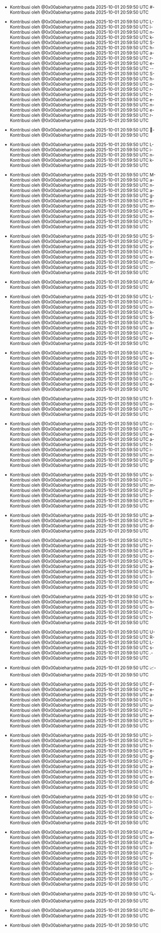 - Kontribusi oleh @0x00abieharyatmo pada 2025-10-01 20:59:50 UTC
#- Kontribusi oleh @0x00abieharyatmo pada 2025-10-01 20:59:50 UTC
 - Kontribusi oleh @0x00abieharyatmo pada 2025-10-01 20:59:50 UTC
L- Kontribusi oleh @0x00abieharyatmo pada 2025-10-01 20:59:50 UTC
i- Kontribusi oleh @0x00abieharyatmo pada 2025-10-01 20:59:50 UTC
n- Kontribusi oleh @0x00abieharyatmo pada 2025-10-01 20:59:50 UTC
k- Kontribusi oleh @0x00abieharyatmo pada 2025-10-01 20:59:50 UTC
S- Kontribusi oleh @0x00abieharyatmo pada 2025-10-01 20:59:50 UTC
h- Kontribusi oleh @0x00abieharyatmo pada 2025-10-01 20:59:50 UTC
a- Kontribusi oleh @0x00abieharyatmo pada 2025-10-01 20:59:50 UTC
r- Kontribusi oleh @0x00abieharyatmo pada 2025-10-01 20:59:50 UTC
e- Kontribusi oleh @0x00abieharyatmo pada 2025-10-01 20:59:50 UTC
-- Kontribusi oleh @0x00abieharyatmo pada 2025-10-01 20:59:50 UTC
S- Kontribusi oleh @0x00abieharyatmo pada 2025-10-01 20:59:50 UTC
h- Kontribusi oleh @0x00abieharyatmo pada 2025-10-01 20:59:50 UTC
o- Kontribusi oleh @0x00abieharyatmo pada 2025-10-01 20:59:50 UTC
r- Kontribusi oleh @0x00abieharyatmo pada 2025-10-01 20:59:50 UTC
t- Kontribusi oleh @0x00abieharyatmo pada 2025-10-01 20:59:50 UTC
e- Kontribusi oleh @0x00abieharyatmo pada 2025-10-01 20:59:50 UTC
n- Kontribusi oleh @0x00abieharyatmo pada 2025-10-01 20:59:50 UTC
e- Kontribusi oleh @0x00abieharyatmo pada 2025-10-01 20:59:50 UTC
r- Kontribusi oleh @0x00abieharyatmo pada 2025-10-01 20:59:50 UTC

- Kontribusi oleh @0x00abieharyatmo pada 2025-10-01 20:59:50 UTC
🔗- Kontribusi oleh @0x00abieharyatmo pada 2025-10-01 20:59:50 UTC
 - Kontribusi oleh @0x00abieharyatmo pada 2025-10-01 20:59:50 UTC
L- Kontribusi oleh @0x00abieharyatmo pada 2025-10-01 20:59:50 UTC
i- Kontribusi oleh @0x00abieharyatmo pada 2025-10-01 20:59:50 UTC
n- Kontribusi oleh @0x00abieharyatmo pada 2025-10-01 20:59:50 UTC
k- Kontribusi oleh @0x00abieharyatmo pada 2025-10-01 20:59:50 UTC
 - Kontribusi oleh @0x00abieharyatmo pada 2025-10-01 20:59:50 UTC
M- Kontribusi oleh @0x00abieharyatmo pada 2025-10-01 20:59:50 UTC
a- Kontribusi oleh @0x00abieharyatmo pada 2025-10-01 20:59:50 UTC
n- Kontribusi oleh @0x00abieharyatmo pada 2025-10-01 20:59:50 UTC
a- Kontribusi oleh @0x00abieharyatmo pada 2025-10-01 20:59:50 UTC
g- Kontribusi oleh @0x00abieharyatmo pada 2025-10-01 20:59:50 UTC
e- Kontribusi oleh @0x00abieharyatmo pada 2025-10-01 20:59:50 UTC
m- Kontribusi oleh @0x00abieharyatmo pada 2025-10-01 20:59:50 UTC
e- Kontribusi oleh @0x00abieharyatmo pada 2025-10-01 20:59:50 UTC
n- Kontribusi oleh @0x00abieharyatmo pada 2025-10-01 20:59:50 UTC
t- Kontribusi oleh @0x00abieharyatmo pada 2025-10-01 20:59:50 UTC
 - Kontribusi oleh @0x00abieharyatmo pada 2025-10-01 20:59:50 UTC
S- Kontribusi oleh @0x00abieharyatmo pada 2025-10-01 20:59:50 UTC
y- Kontribusi oleh @0x00abieharyatmo pada 2025-10-01 20:59:50 UTC
s- Kontribusi oleh @0x00abieharyatmo pada 2025-10-01 20:59:50 UTC
t- Kontribusi oleh @0x00abieharyatmo pada 2025-10-01 20:59:50 UTC
e- Kontribusi oleh @0x00abieharyatmo pada 2025-10-01 20:59:50 UTC
m- Kontribusi oleh @0x00abieharyatmo pada 2025-10-01 20:59:50 UTC
:- Kontribusi oleh @0x00abieharyatmo pada 2025-10-01 20:59:50 UTC
 - Kontribusi oleh @0x00abieharyatmo pada 2025-10-01 20:59:50 UTC
A- Kontribusi oleh @0x00abieharyatmo pada 2025-10-01 20:59:50 UTC
 - Kontribusi oleh @0x00abieharyatmo pada 2025-10-01 20:59:50 UTC
L- Kontribusi oleh @0x00abieharyatmo pada 2025-10-01 20:59:50 UTC
i- Kontribusi oleh @0x00abieharyatmo pada 2025-10-01 20:59:50 UTC
n- Kontribusi oleh @0x00abieharyatmo pada 2025-10-01 20:59:50 UTC
k- Kontribusi oleh @0x00abieharyatmo pada 2025-10-01 20:59:50 UTC
S- Kontribusi oleh @0x00abieharyatmo pada 2025-10-01 20:59:50 UTC
h- Kontribusi oleh @0x00abieharyatmo pada 2025-10-01 20:59:50 UTC
a- Kontribusi oleh @0x00abieharyatmo pada 2025-10-01 20:59:50 UTC
r- Kontribusi oleh @0x00abieharyatmo pada 2025-10-01 20:59:50 UTC
e- Kontribusi oleh @0x00abieharyatmo pada 2025-10-01 20:59:50 UTC
 - Kontribusi oleh @0x00abieharyatmo pada 2025-10-01 20:59:50 UTC
s- Kontribusi oleh @0x00abieharyatmo pada 2025-10-01 20:59:50 UTC
e- Kontribusi oleh @0x00abieharyatmo pada 2025-10-01 20:59:50 UTC
r- Kontribusi oleh @0x00abieharyatmo pada 2025-10-01 20:59:50 UTC
v- Kontribusi oleh @0x00abieharyatmo pada 2025-10-01 20:59:50 UTC
i- Kontribusi oleh @0x00abieharyatmo pada 2025-10-01 20:59:50 UTC
c- Kontribusi oleh @0x00abieharyatmo pada 2025-10-01 20:59:50 UTC
e- Kontribusi oleh @0x00abieharyatmo pada 2025-10-01 20:59:50 UTC
 - Kontribusi oleh @0x00abieharyatmo pada 2025-10-01 20:59:50 UTC
f- Kontribusi oleh @0x00abieharyatmo pada 2025-10-01 20:59:50 UTC
o- Kontribusi oleh @0x00abieharyatmo pada 2025-10-01 20:59:50 UTC
r- Kontribusi oleh @0x00abieharyatmo pada 2025-10-01 20:59:50 UTC
 - Kontribusi oleh @0x00abieharyatmo pada 2025-10-01 20:59:50 UTC
c- Kontribusi oleh @0x00abieharyatmo pada 2025-10-01 20:59:50 UTC
r- Kontribusi oleh @0x00abieharyatmo pada 2025-10-01 20:59:50 UTC
e- Kontribusi oleh @0x00abieharyatmo pada 2025-10-01 20:59:50 UTC
a- Kontribusi oleh @0x00abieharyatmo pada 2025-10-01 20:59:50 UTC
t- Kontribusi oleh @0x00abieharyatmo pada 2025-10-01 20:59:50 UTC
i- Kontribusi oleh @0x00abieharyatmo pada 2025-10-01 20:59:50 UTC
n- Kontribusi oleh @0x00abieharyatmo pada 2025-10-01 20:59:50 UTC
g- Kontribusi oleh @0x00abieharyatmo pada 2025-10-01 20:59:50 UTC
 - Kontribusi oleh @0x00abieharyatmo pada 2025-10-01 20:59:50 UTC
s- Kontribusi oleh @0x00abieharyatmo pada 2025-10-01 20:59:50 UTC
i- Kontribusi oleh @0x00abieharyatmo pada 2025-10-01 20:59:50 UTC
m- Kontribusi oleh @0x00abieharyatmo pada 2025-10-01 20:59:50 UTC
p- Kontribusi oleh @0x00abieharyatmo pada 2025-10-01 20:59:50 UTC
l- Kontribusi oleh @0x00abieharyatmo pada 2025-10-01 20:59:50 UTC
e- Kontribusi oleh @0x00abieharyatmo pada 2025-10-01 20:59:50 UTC
 - Kontribusi oleh @0x00abieharyatmo pada 2025-10-01 20:59:50 UTC
a- Kontribusi oleh @0x00abieharyatmo pada 2025-10-01 20:59:50 UTC
n- Kontribusi oleh @0x00abieharyatmo pada 2025-10-01 20:59:50 UTC
d- Kontribusi oleh @0x00abieharyatmo pada 2025-10-01 20:59:50 UTC
 - Kontribusi oleh @0x00abieharyatmo pada 2025-10-01 20:59:50 UTC
t- Kontribusi oleh @0x00abieharyatmo pada 2025-10-01 20:59:50 UTC
r- Kontribusi oleh @0x00abieharyatmo pada 2025-10-01 20:59:50 UTC
a- Kontribusi oleh @0x00abieharyatmo pada 2025-10-01 20:59:50 UTC
c- Kontribusi oleh @0x00abieharyatmo pada 2025-10-01 20:59:50 UTC
k- Kontribusi oleh @0x00abieharyatmo pada 2025-10-01 20:59:50 UTC
a- Kontribusi oleh @0x00abieharyatmo pada 2025-10-01 20:59:50 UTC
b- Kontribusi oleh @0x00abieharyatmo pada 2025-10-01 20:59:50 UTC
l- Kontribusi oleh @0x00abieharyatmo pada 2025-10-01 20:59:50 UTC
e- Kontribusi oleh @0x00abieharyatmo pada 2025-10-01 20:59:50 UTC
 - Kontribusi oleh @0x00abieharyatmo pada 2025-10-01 20:59:50 UTC
s- Kontribusi oleh @0x00abieharyatmo pada 2025-10-01 20:59:50 UTC
h- Kontribusi oleh @0x00abieharyatmo pada 2025-10-01 20:59:50 UTC
o- Kontribusi oleh @0x00abieharyatmo pada 2025-10-01 20:59:50 UTC
r- Kontribusi oleh @0x00abieharyatmo pada 2025-10-01 20:59:50 UTC
t- Kontribusi oleh @0x00abieharyatmo pada 2025-10-01 20:59:50 UTC
 - Kontribusi oleh @0x00abieharyatmo pada 2025-10-01 20:59:50 UTC
U- Kontribusi oleh @0x00abieharyatmo pada 2025-10-01 20:59:50 UTC
R- Kontribusi oleh @0x00abieharyatmo pada 2025-10-01 20:59:50 UTC
L- Kontribusi oleh @0x00abieharyatmo pada 2025-10-01 20:59:50 UTC
s- Kontribusi oleh @0x00abieharyatmo pada 2025-10-01 20:59:50 UTC
.- Kontribusi oleh @0x00abieharyatmo pada 2025-10-01 20:59:50 UTC
 - Kontribusi oleh @0x00abieharyatmo pada 2025-10-01 20:59:50 UTC
📈- Kontribusi oleh @0x00abieharyatmo pada 2025-10-01 20:59:50 UTC
 - Kontribusi oleh @0x00abieharyatmo pada 2025-10-01 20:59:50 UTC
F- Kontribusi oleh @0x00abieharyatmo pada 2025-10-01 20:59:50 UTC
e- Kontribusi oleh @0x00abieharyatmo pada 2025-10-01 20:59:50 UTC
a- Kontribusi oleh @0x00abieharyatmo pada 2025-10-01 20:59:50 UTC
t- Kontribusi oleh @0x00abieharyatmo pada 2025-10-01 20:59:50 UTC
u- Kontribusi oleh @0x00abieharyatmo pada 2025-10-01 20:59:50 UTC
r- Kontribusi oleh @0x00abieharyatmo pada 2025-10-01 20:59:50 UTC
e- Kontribusi oleh @0x00abieharyatmo pada 2025-10-01 20:59:50 UTC
s- Kontribusi oleh @0x00abieharyatmo pada 2025-10-01 20:59:50 UTC
 - Kontribusi oleh @0x00abieharyatmo pada 2025-10-01 20:59:50 UTC
i- Kontribusi oleh @0x00abieharyatmo pada 2025-10-01 20:59:50 UTC
n- Kontribusi oleh @0x00abieharyatmo pada 2025-10-01 20:59:50 UTC
t- Kontribusi oleh @0x00abieharyatmo pada 2025-10-01 20:59:50 UTC
e- Kontribusi oleh @0x00abieharyatmo pada 2025-10-01 20:59:50 UTC
g- Kontribusi oleh @0x00abieharyatmo pada 2025-10-01 20:59:50 UTC
r- Kontribusi oleh @0x00abieharyatmo pada 2025-10-01 20:59:50 UTC
a- Kontribusi oleh @0x00abieharyatmo pada 2025-10-01 20:59:50 UTC
t- Kontribusi oleh @0x00abieharyatmo pada 2025-10-01 20:59:50 UTC
e- Kontribusi oleh @0x00abieharyatmo pada 2025-10-01 20:59:50 UTC
d- Kontribusi oleh @0x00abieharyatmo pada 2025-10-01 20:59:50 UTC
 - Kontribusi oleh @0x00abieharyatmo pada 2025-10-01 20:59:50 UTC
c- Kontribusi oleh @0x00abieharyatmo pada 2025-10-01 20:59:50 UTC
l- Kontribusi oleh @0x00abieharyatmo pada 2025-10-01 20:59:50 UTC
i- Kontribusi oleh @0x00abieharyatmo pada 2025-10-01 20:59:50 UTC
c- Kontribusi oleh @0x00abieharyatmo pada 2025-10-01 20:59:50 UTC
k- Kontribusi oleh @0x00abieharyatmo pada 2025-10-01 20:59:50 UTC
 - Kontribusi oleh @0x00abieharyatmo pada 2025-10-01 20:59:50 UTC
a- Kontribusi oleh @0x00abieharyatmo pada 2025-10-01 20:59:50 UTC
n- Kontribusi oleh @0x00abieharyatmo pada 2025-10-01 20:59:50 UTC
a- Kontribusi oleh @0x00abieharyatmo pada 2025-10-01 20:59:50 UTC
l- Kontribusi oleh @0x00abieharyatmo pada 2025-10-01 20:59:50 UTC
y- Kontribusi oleh @0x00abieharyatmo pada 2025-10-01 20:59:50 UTC
t- Kontribusi oleh @0x00abieharyatmo pada 2025-10-01 20:59:50 UTC
i- Kontribusi oleh @0x00abieharyatmo pada 2025-10-01 20:59:50 UTC
c- Kontribusi oleh @0x00abieharyatmo pada 2025-10-01 20:59:50 UTC
s- Kontribusi oleh @0x00abieharyatmo pada 2025-10-01 20:59:50 UTC
.- Kontribusi oleh @0x00abieharyatmo pada 2025-10-01 20:59:50 UTC
 - Kontribusi oleh @0x00abieharyatmo pada 2025-10-01 20:59:50 UTC
🔍- Kontribusi oleh @0x00abieharyatmo pada 2025-10-01 20:59:50 UTC
 - Kontribusi oleh @0x00abieharyatmo pada 2025-10-01 20:59:50 UTC
🌐- Kontribusi oleh @0x00abieharyatmo pada 2025-10-01 20:59:50 UTC

- Kontribusi oleh @0x00abieharyatmo pada 2025-10-01 20:59:50 UTC

